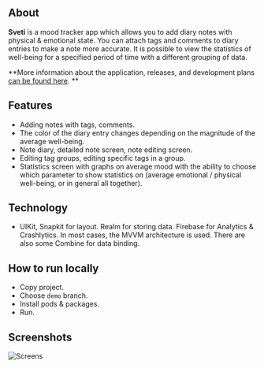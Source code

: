 ## About
**Sveti** is a mood tracker app which allows you to add diary notes with physical & emotional state. You can attach tags and comments to diary entries to make a note more accurate. It is possible to view the statistics of well-being for a specified period of time with a different grouping of data.

**More information about the application, releases, and development plans [can be found here](https://sava.notion.site/Sveti-e10863a20154429db4b5bd866a4d4b38http:// "can be found here").
**
## Features
- Adding notes with tags, comments.
- The color of the diary entry changes depending on the magnitude of the average well-being.
- Note diary, detailed note screen, note editing screen.
- Editing tag groups, editing specific tags in a group.
- Statistics screen with graphs on average mood with the ability to choose which parameter to show statistics on (average emotional / physical well-being, or in general all together).

## Technology
- UIKit, Snapkit for layout. Realm for storing data. Firebase for Analytics & Crashlytics. In most cases, the MVVM architecture is used. There are also some Combine for data binding.

## How to run locally
- Copy project.
- Choose `demo` branch.
- Install pods & packages.
- Run.

## Screenshots
![Screens](https://user-images.githubusercontent.com/63949254/147928411-16d81c5b-4c1c-43be-8e51-9b1292f686e9.png)
